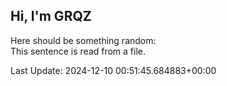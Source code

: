 ## Hi, I'm GRQZ
Here should be something random:  
This sentence is read from a file.


Last Update: 2024-12-10 00:51:45.684883+00:00
